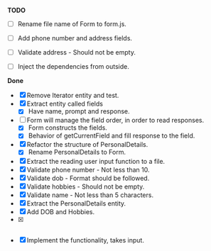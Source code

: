 **TODO**

  - [ ] Rename file name of Form to form.js.
  
  - [ ] Add phone number and address fields.
  - [ ] Validate address - Should not be empty.

  - [ ] Inject the dependencies from outside.


**Done**

- [x] Remove Iterator entity and test.
- [x] Extract entity called fields
  - [x] Have name, prompt and response.
- [ ] Form will manage the field order, in order to  read responses.
  - [x] Form constructs the fields.
  - [x] Behavior of getCurrentField and fill response to the field.
- [x] Refactor the structure of PersonalDetails.
  - [x] Rename PersonalDetails to Form.
- [x] Extract the reading user input function to a file.
- [x] Validate phone number - Not less than 10.
- [x] Validate dob - Format should be followed.
- [x] Validate hobbies - Should not be empty.
- [x] Validate name - Not less than 5 characters.
- [x] Extract the PersonalDetails entity.
- [x] Add DOB and Hobbies.
- [x] ~~~Hard code values as input.~~~
- [x] Implement the functionality, takes input.